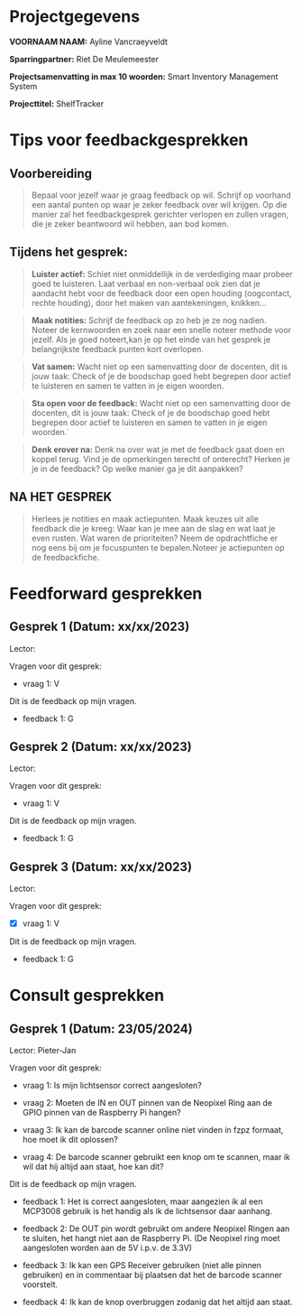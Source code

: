# Projectgegevens

**VOORNAAM NAAM:** Ayline Vancraeyveldt

**Sparringpartner:** Riet De Meulemeester

**Projectsamenvatting in max 10 woorden:** Smart Inventory Management System

**Projecttitel:** ShelfTracker

# Tips voor feedbackgesprekken

## Voorbereiding

> Bepaal voor jezelf waar je graag feedback op wil. Schrijf op voorhand een aantal punten op waar je zeker feedback over wil krijgen. Op die manier zal het feedbackgesprek gerichter verlopen en zullen vragen, die je zeker beantwoord wil hebben, aan bod komen.

## Tijdens het gesprek:

> **Luister actief:** Schiet niet onmiddellijk in de verdediging maar probeer goed te luisteren. Laat verbaal en non-verbaal ook zien dat je aandacht hebt voor de feedback door een open houding (oogcontact, rechte houding), door het maken van aantekeningen, knikken...

> **Maak notities:** Schrijf de feedback op zo heb je ze nog nadien. Noteer de kernwoorden en zoek naar een snelle noteer methode voor jezelf. Als je goed noteert,kan je op het einde van het gesprek je belangrijkste feedback punten kort overlopen.

> **Vat samen:** Wacht niet op een samenvatting door de docenten, dit is jouw taak: Check of je de boodschap goed hebt begrepen door actief te luisteren en samen te vatten in je eigen woorden.

> **Sta open voor de feedback:** Wacht niet op een samenvatting door de docenten, dit is jouw taak: Check of je de boodschap goed hebt begrepen door actief te luisteren en samen te vatten in je eigen woorden.`

> **Denk erover na:** Denk na over wat je met de feedback gaat doen en koppel terug. Vind je de opmerkingen terecht of onterecht? Herken je je in de feedback? Op welke manier ga je dit aanpakken?

## NA HET GESPREK

> Herlees je notities en maak actiepunten. Maak keuzes uit alle feedback die je kreeg: Waar kan je mee aan de slag en wat laat je even rusten. Wat waren de prioriteiten? Neem de opdrachtfiche er nog eens bij om je focuspunten te bepalen.Noteer je actiepunten op de feedbackfiche.

# Feedforward gesprekken

## Gesprek 1 (Datum: xx/xx/2023)

Lector:

Vragen voor dit gesprek:

- vraag 1: V

Dit is de feedback op mijn vragen.

- feedback 1: G

## Gesprek 2 (Datum: xx/xx/2023)

Lector:

Vragen voor dit gesprek:

- vraag 1: V

Dit is de feedback op mijn vragen.

- feedback 1: G

## Gesprek 3 (Datum: xx/xx/2023)

Lector:

Vragen voor dit gesprek:

- [x] vraag 1: V

Dit is de feedback op mijn vragen.

- feedback 1: G

# Consult gesprekken

## Gesprek 1 (Datum: 23/05/2024)

Lector: Pieter-Jan

Vragen voor dit gesprek:

- vraag 1: Is mijn lichtsensor correct aangesloten?

- vraag 2: Moeten de IN en OUT pinnen van de Neopixel Ring aan de GPIO pinnen van de Raspberry Pi hangen?

- vraag 3: Ik kan de barcode scanner online niet vinden in fzpz formaat, hoe moet ik dit oplossen?

- vraag 4: De barcode scanner gebruikt een knop om te scannen, maar ik wil dat hij altijd aan staat, hoe kan dit?

Dit is de feedback op mijn vragen.

- feedback 1: Het is correct aangesloten, maar aangezien ik al een MCP3008 gebruik is het handig als ik de lichtsensor daar aanhang.

- feedback 2: De OUT pin wordt gebruikt om andere Neopixel Ringen aan te sluiten, het hangt niet aan de Raspberry Pi. (De Neopixel ring moet aangesloten worden aan de 5V i.p.v. de 3.3V)

- feedback 3: Ik kan een GPS Receiver gebruiken (niet alle pinnen gebruiken) en in commentaar bij plaatsen dat het de barcode scanner voorstelt.

- feedback 4: Ik kan de knop overbruggen zodanig dat het altijd aan staat.

